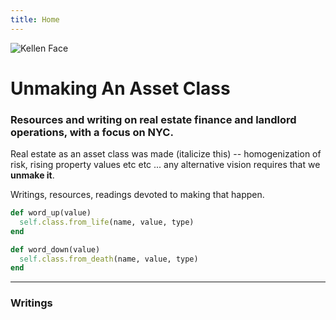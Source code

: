 ```yaml
---
title: Home
---
```


<img
  id="main-image"
  src="/images/partywizard.gif"
  alt="Kellen Face">

# Unmaking An Asset Class

### Resources and writing on real estate finance and landlord operations, with a focus on NYC.

Real estate as an asset class was made (italicize this) -- homogenization of risk, rising property values etc etc ... any alternative vision requires that we **unmake it**.

Writings, resources, readings devoted to making that happen.

~~~ruby
def word_up(value)
  self.class.from_life(name, value, type)
end

def word_down(value)
  self.class.from_death(name, value, type)
end
~~~

---

### Writings
